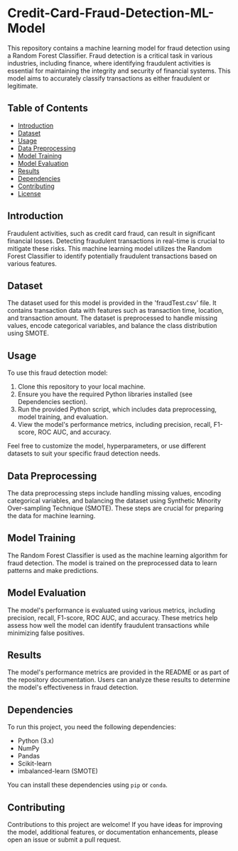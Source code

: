 # Credit-Card-Fraud-Detection-ML-Model
This repository contains a machine learning model for fraud detection using a Random Forest Classifier. Fraud detection is a critical task in various industries, including finance, where identifying fraudulent activities is essential for maintaining the integrity and security of financial systems. This model aims to accurately classify transactions as either fraudulent or legitimate.

## Table of Contents
- [Introduction](#introduction)
- [Dataset](#dataset)
- [Usage](#usage)
- [Data Preprocessing](#data-preprocessing)
- [Model Training](#model-training)
- [Model Evaluation](#model-evaluation)
- [Results](#results)
- [Dependencies](#dependencies)
- [Contributing](#contributing)
- [License](#license)

## Introduction

Fraudulent activities, such as credit card fraud, can result in significant financial losses. Detecting fraudulent transactions in real-time is crucial to mitigate these risks. This machine learning model utilizes the Random Forest Classifier to identify potentially fraudulent transactions based on various features.

## Dataset

The dataset used for this model is provided in the 'fraudTest.csv' file. It contains transaction data with features such as transaction time, location, and transaction amount. The dataset is preprocessed to handle missing values, encode categorical variables, and balance the class distribution using SMOTE.

## Usage

To use this fraud detection model:

1. Clone this repository to your local machine.
2. Ensure you have the required Python libraries installed (see Dependencies section).
3. Run the provided Python script, which includes data preprocessing, model training, and evaluation.
4. View the model's performance metrics, including precision, recall, F1-score, ROC AUC, and accuracy.

Feel free to customize the model, hyperparameters, or use different datasets to suit your specific fraud detection needs.

## Data Preprocessing

The data preprocessing steps include handling missing values, encoding categorical variables, and balancing the dataset using Synthetic Minority Over-sampling Technique (SMOTE). These steps are crucial for preparing the data for machine learning.

## Model Training

The Random Forest Classifier is used as the machine learning algorithm for fraud detection. The model is trained on the preprocessed data to learn patterns and make predictions.

## Model Evaluation

The model's performance is evaluated using various metrics, including precision, recall, F1-score, ROC AUC, and accuracy. These metrics help assess how well the model can identify fraudulent transactions while minimizing false positives.

## Results

The model's performance metrics are provided in the README or as part of the repository documentation. Users can analyze these results to determine the model's effectiveness in fraud detection.

## Dependencies

To run this project, you need the following dependencies:

- Python (3.x)
- NumPy
- Pandas
- Scikit-learn
- imbalanced-learn (SMOTE)

You can install these dependencies using `pip` or `conda`.

## Contributing

Contributions to this project are welcome! If you have ideas for improving the model, additional features, or documentation enhancements, please open an issue or submit a pull request.
